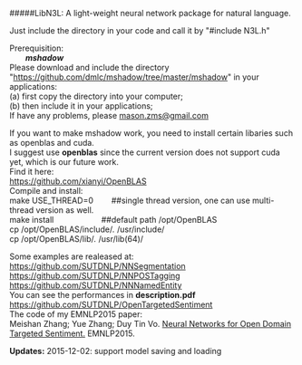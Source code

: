 #####LibN3L: A light-weight neural network package for natural language.

Just include the directory in your code and call it by "#include N3L.h" 

Prerequisition:  
&ensp;&ensp;&ensp;&ensp;***mshadow***  
Please download and include the directory  "https://github.com/dmlc/mshadow/tree/master/mshadow" in your applications:  
(a) first copy the directory into your computer;  
(b) then include it in your applications;  
If have any problems, please mason.zms@gmail.com  

If you want to make mshadow work, you need to install certain libaries such as openblas and cuda.  
I suggest use **openblas** since the current version does not support cuda yet, which is our future work.  
Find it here:  
   https://github.com/xianyi/OpenBLAS  
Compile and install:  
make USE_THREAD=0 &ensp;&ensp;&ensp;&ensp;##single thread version, one can use multi-thread version as well.  
make   install&ensp;&ensp;&ensp;&ensp;&ensp;&ensp;&ensp;&ensp;&ensp;&ensp;&ensp;&ensp;##default path /opt/OpenBLAS  
cp  /opt/OpenBLAS/include/*.*  /usr/include/  
cp  /opt/OpenBLAS/lib/*.*     /usr/lib(64)/  


Some examples are realeased at:  
https://github.com/SUTDNLP/NNSegmentation  
https://github.com/SUTDNLP/NNPOSTagging  
https://github.com/SUTDNLP/NNNamedEntity  
You can see the performances in **description.pdf**  
https://github.com/SUTDNLP/OpenTargetedSentiment  
The code of my EMNLP2015 paper:  
Meishan Zhang; Yue Zhang; Duy Tin Vo. [Neural Networks for Open Domain Targeted Sentiment.](http://www.aclweb.org/anthology/D/D15/D15-1073.pdf) EMNLP2015.  


**Updates:** 
2015-12-02:  support model saving and loading